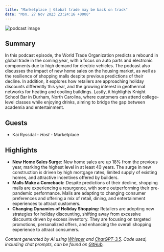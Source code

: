 ```yaml
---
title: "Marketplace | Global trade may be back on track"
date: "Mon, 27 Nov 2023 23:24:16 +0000"
---
```


![podcast image](https://www.marketplace.org/wp-content/uploads/2019/05/MP_show-1.png)

## Summary

In this podcast episode, the World Trade Organization predicts a rebound in global trade in the coming year, with a focus on auto parts and electronic components due to high demand for electric vehicles. The podcast also discusses the impact of new home sales on the housing market, as well as the resilience of shopping malls despite previous predictions of their decline. In addition, it explores how retailers are approaching holiday discounts differently this year, and the growing interest in geothermal networks for heating and cooling buildings. Lastly, it highlights Knight School Bar in Durham, North Carolina, where customers can attend college-level classes while enjoying drinks, aiming to bridge the gap between academia and entertainment.

## Guests

- Kai Ryssdal - _Host_ - Marketplace

## Highlights

- **New Home Sales Surge:** New home sales are up 18% from the previous year, marking the highest level in at least 40 years. The surge in new construction is driven by high mortgage rates, limited supply of existing homes, and attractive incentives offered by builders.
- **Malls Make a Comeback:** Despite predictions of their decline, shopping malls are experiencing a resurgence, with some outperforming their pre-pandemic performance. Malls are adapting to changing consumer preferences and offering a mix of retail, dining, and entertainment experiences to attract customers.
- **Changing Dynamics of Holiday Shopping:** Retailers are adopting new strategies for holiday discounting, shifting away from excessive discounts driven by excess inventory. They are focusing on targeted promotions, personalized offers, and enhancing the overall shopping experience to attract consumers.

_Content generated by AI using [Whisper](https://openai.com/research/whisper) and [ChatGPT-3.5](https://openai.com/blog/chatgpt). Code used, including chat prompts, can be found on [GitHub](https://github.com/dustinbrownman/podcast-parser/blob/main/app/functions.py)._
